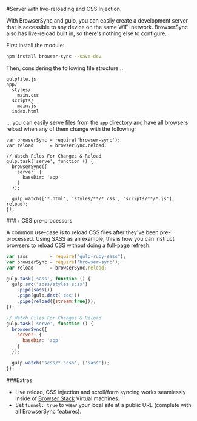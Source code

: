 #Server with live-reloading and CSS Injection.

With BrowserSync and gulp, you can easily create a development server that is accessible to any device on the same WIFI network. BrowserSync 
also has live-reload built in, so there's nothing else to configure.

First install the module:
 
```bash
npm install browser-sync --save-dev
```

Then, considering the following file structure...

```
gulpfile.js
app/
  styles/
    main.css
  scripts/
    main.js
  index.html
```

... you can easily serve files from the `app` directory and have all browsers reload when any of them change with the following:

```
var browserSync = require('browser-sync');
var reload      = browserSync.reload;

// Watch Files For Changes & Reload
gulp.task('serve', function () {
  browserSync({
    server: {
      baseDir: 'app'
    }
  });

  gulp.watch(['*.html', 'styles/**/*.css', 'scripts/**/*.js'], reload);
});

```

###+ CSS pre-processors

A common use-case is to reload CSS files after they've been pre-processed. Using SASS as an example, this is how you can instruct
browsers to reload CSS without doing a full-page refresh.

```js
var sass        = require("gulp-ruby-sass");
var browserSync = require('browser-sync');
var reload      = browserSync.reload;

gulp.task('sass', function () {
  gulp.src('scss/styles.scss')
    .pipe(sass())
    .pipe(gulp.dest('css'))
    .pipe(reload({stream:true}));
});

// Watch Files For Changes & Reload
gulp.task('serve', function () {
  browserSync({
    server: {
      baseDir: 'app'
    }
  });

  gulp.watch('scss/*.scss', ['sass']);
});
```

###Extras

- Live reload, CSS injection and scroll/form syncing works seamlessly inside of [Browser Stack](http://www.browserstack.com/) Virtual machines.
- Set `tunnel: true` to view your local site at a public URL (complete with all BrowserSync features).